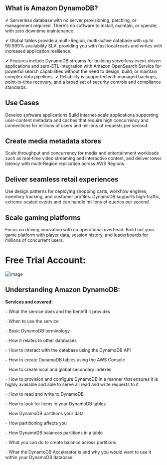 ## What is Amazon DynamoDB?
✔ Serverless database with no server provisioning, patching, or management required. There's no software to install, maintain, or operate, with zero downtime maintenance.

✔ Global tables provide a multi-Region, multi-active database with up to 99.999% availability SLA, providing you with fast local reads and writes with increased application resilience.

✔ Features include DynamoDB streams for building serverless event-driven applications and zero-ETL integration with Amazon OpenSearch Service for powerful search capabilities without the need to design, build, or maintain complex data pipelines.
✔ Reliability is supported with managed backups, point-in-time recovery, and a broad set of security controls and compliance standards.

## Use Cases
Develop software applications
Build internet-scale applications supporting user-content metadata and caches that require high concurrency and connections for millions of users and millions of requests per second.
## Create media metadata stores
Scale throughput and concurrency for media and entertainment workloads such as real-time video streaming and interactive content, and deliver lower latency with multi-Region replication across AWS Regions. 
## Deliver seamless retail experiences
Use design patterns for deploying shopping carts, workflow engines, inventory tracking, and customer profiles. DynamoDB supports high-traffic, extreme-scaled events and can handle millions of queries per second.
## Scale gaming platforms
Focus on driving innovation with no operational overhead. Build out your game platform with player data, session history, and leaderboards for millions of concurrent users.


# Free Trial Account:
![image](https://github.com/naveen9596/AI-BFS-IGAIN/assets/108785228/eedc9ae2-cf95-405a-a606-ef3b0ef1e658)





## Understanding Amazon DynamoDB:
**Services and covered:**

`-` What the service does and the benefit it provides

`-` When to use the service 

`-` Basic DynamoDB terminology 

`-` How it relates to other databases

`-` How to interact with the database using the DynamoDB API

`-` How to create DynamoDB tables using the AWS Console

`-` How to create local and global secondary indexes 

`-` How to provision and configure DynamoDB in a manner that ensures it is highly available and able to serve all read and write requests to it

`-` How to read and write to DynamoDB

`-` How to look for items in your DynamoDB tables

`-` How DynamoDB partitions your data 

`-` How partitioning affects you 

`-` How DynamoDB balances partitions in a table

`-` What you can do to create balance across partitions

`-` What the DynamoDB Accelerator is and why you would want to use it within your DynamoDB database

